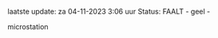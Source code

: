 laatste update: 
za 04-11-2023  3:06   uur 
Status: FAALT - geel - 
<div class="service Y">microstation</div>